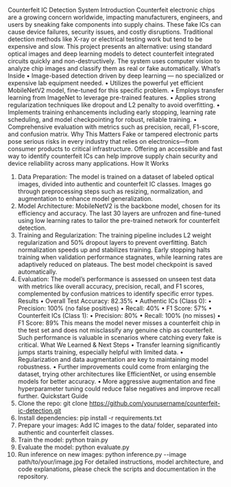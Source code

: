 Counterfeit IC Detection System
Introduction
Counterfeit electronic chips are a growing concern worldwide, impacting manufacturers, engineers, and users by sneaking fake components into supply chains. These fake ICs can cause device failures, security issues, and costly disruptions. Traditional detection methods like X-ray or electrical testing work but tend to be expensive and slow.
This project presents an alternative: using standard optical images and deep learning models to detect counterfeit integrated circuits quickly and non-destructively. The system uses computer vision to analyze chip images and classify them as real or fake automatically.
What’s Inside
•	Image-based detection driven by deep learning — no specialized or expensive lab equipment needed.
•	Utilizes the powerful yet efficient MobileNetV2 model, fine-tuned for this specific problem.
•	Employs transfer learning from ImageNet to leverage pre-trained features.
•	Applies strong regularization techniques like dropout and L2 penalty to avoid overfitting.
•	Implements training enhancements including early stopping, learning rate scheduling, and model checkpointing for robust, reliable training.
•	Comprehensive evaluation with metrics such as precision, recall, F1-score, and confusion matrix.
Why This Matters
Fake or tampered electronic parts pose serious risks in every industry that relies on electronics—from consumer products to critical infrastructure. Offering an accessible and fast way to identify counterfeit ICs can help improve supply chain security and device reliability across many applications.
How It Works
1.	Data Preparation:
The model is trained on a dataset of labeled optical images, divided into authentic and counterfeit IC classes. Images go through preprocessing steps such as resizing, normalization, and augmentation to enhance model generalization.
2.	Model Architecture:
MobileNetV2 is the backbone model, chosen for its efficiency and accuracy. The last 30 layers are unfrozen and fine-tuned using low learning rates to tailor the pre-trained network for counterfeit detection.
3.	Training and Regularization:
The training pipeline includes L2 weight regularization and 50% dropout layers to prevent overfitting. Batch normalization speeds up and stabilizes training. Early stopping halts training when validation performance stagnates, while learning rates are adaptively reduced on plateaus. The best model checkpoint is saved automatically.
4.	Evaluation:
The model’s performance is assessed on unseen test data with metrics like overall accuracy, precision, recall, and F1 scores, complemented by confusion matrices to identify specific error types.
Results
•	Overall Test Accuracy: 82.35%
•	Authentic ICs (Class 0):
•	Precision: 100% (no false positives)
•	Recall: 40%
•	F1 Score: 57%
•	Counterfeit ICs (Class 1):
•	Precision: 80%
•	Recall: 100% (no misses)
•	F1 Score: 89%
This means the model never misses a counterfeit chip in the test set and does not misclassify any genuine chip as counterfeit. Such performance is valuable in scenarios where catching every fake is critical.
What We Learned & Next Steps
•	Transfer learning significantly jumps starts training, especially helpful with limited data.
•	Regularization and data augmentation are key to maintaining model robustness.
•	Further improvements could come from enlarging the dataset, trying other architectures like EfficientNet, or using ensemble models for better accuracy.
•	More aggressive augmentation and fine hyperparameter tuning could reduce false negatives and improve recall further.
Quickstart Guide
1.	Clone the repo:
              git clone https://github.com/yourusername/counterfeit-ic-detection.git
2.	Install dependencies:
               pip install -r requirements.txt
3.	Prepare your images:
Add IC images to the data/ folder, separated into authentic and counterfeit classes.
4.	Train the model:
               python train.py
5.	Evaluate the model:
              python evaluate.py
6.	Run inference on new images:
               python inference.py --image path/to/your/image.jpg
For detailed instructions, model architecture, and code explanations, please check the scripts and documentation in the repository.


